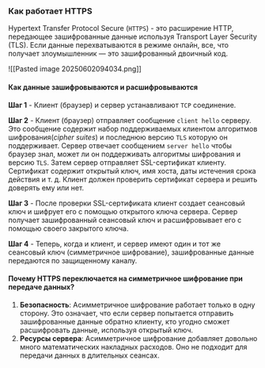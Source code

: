 ### Как работает HTTPS

Hypertext Transfer Protocol Secure (`HTTPS`) - это расширение HTTP, передающее зашифрованные данные используя Transport Layer Security (TLS). Если данные перехватываются в режиме онлайн, все, что получает злоумышленник — это зашифрованный двоичный код.

![[Pasted image 20250602094034.png]]
#### Как данные зашифровываются и расшифровываются

**Шаг 1** - Клиент (браузер) и сервер устанавливают `TCP` соединение.

**Шаг 2** -  Клиент (браузер) отправляет сообщение `client hello` серверу. Это сообщение содержит набор поддерживаемых клиентом алгоритмов шифрования(*cipher suites*) и последнюю версию `TLS` которую он поддерживает. Сервер отвечает сообщением `server hello` чтобы браузер знал, может ли он поддерживать алгоритмы шифрования и версию `TLS`. Затем сервер отправляет SSL-сертификат клиенту. Сертификат содержит открытый ключ, имя хоста, даты истечения срока действия и т. д. Клиент должен проверить сертификат сервера и решить доверять ему или нет.

**Шаг 3** - После проверки SSL-сертификата клиент создает сеансовый ключ и шифрует его с помощью открытого ключа сервера. Сервер получает зашифрованный сеансовый ключ  и расшифровывает его с помощью своего закрытого ключа.

**Шаг 4** -  Теперь, когда и клиент, и сервер имеют один и тот же сеансовый ключ (симметричное шифрование), зашифрованные данные передаются по защищенному каналу.

#### Почему HTTPS переключается на симметричное шифрование при передаче данных?

1. **Безопасность**: Асимметричное шифрование работает только в одну сторону. Это означает, что если сервер попытается отправить зашифрованные данные обратно клиенту, кто угодно сможет расшифровать данные, используя открытый ключ.
2. **Ресурсы сервера**: Асимметричное шифрование добавляет довольно много математических накладных расходов. Оно не подходит для передачи данных в длительных сеансах.

